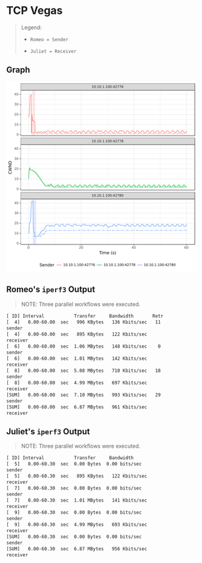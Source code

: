 # TCP Vegas

> Legend:
>
> -     Romeo = Sender
> -     Juliet = Receiver

## Graph

![](sender-ss.svg)

## Romeo's `iperf3` Output

> NOTE: Three parallel workflows were executed.

```shell
[ ID] Interval           Transfer     Bandwidth       Retr
[  4]   0.00-60.00  sec   996 KBytes   136 Kbits/sec   11             sender
[  4]   0.00-60.00  sec   895 KBytes   122 Kbits/sec                  receiver
[  6]   0.00-60.00  sec  1.06 MBytes   148 Kbits/sec    0             sender
[  6]   0.00-60.00  sec  1.01 MBytes   142 Kbits/sec                  receiver
[  8]   0.00-60.00  sec  5.08 MBytes   710 Kbits/sec   18             sender
[  8]   0.00-60.00  sec  4.99 MBytes   697 Kbits/sec                  receiver
[SUM]   0.00-60.00  sec  7.10 MBytes   993 Kbits/sec   29             sender
[SUM]   0.00-60.00  sec  6.87 MBytes   961 Kbits/sec                  receiver
```

## Juliet's `iperf3` Output

> NOTE: Three parallel workflows were executed.

```shell
[ ID] Interval           Transfer     Bandwidth
[  5]   0.00-60.30  sec  0.00 Bytes  0.00 bits/sec                  sender
[  5]   0.00-60.30  sec   895 KBytes   122 Kbits/sec                  receiver
[  7]   0.00-60.30  sec  0.00 Bytes  0.00 bits/sec                  sender
[  7]   0.00-60.30  sec  1.01 MBytes   141 Kbits/sec                  receiver
[  9]   0.00-60.30  sec  0.00 Bytes  0.00 bits/sec                  sender
[  9]   0.00-60.30  sec  4.99 MBytes   693 Kbits/sec                  receiver
[SUM]   0.00-60.30  sec  0.00 Bytes  0.00 bits/sec                  sender
[SUM]   0.00-60.30  sec  6.87 MBytes   956 Kbits/sec                  receiver
```


